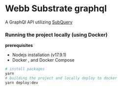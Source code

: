# Webb Substrate graphql
A GraphQl API utilizing [SubQuery](https://subquery.network/)

### Running the project locally (using Docker)

**prerequisites**
  - Nodejs installation (v17.9.1)
  - Docker , and Docker Compose


```bash
# install packages
yarn
# building the project and locally deploy to docker 
yarn deploy:dev
```
